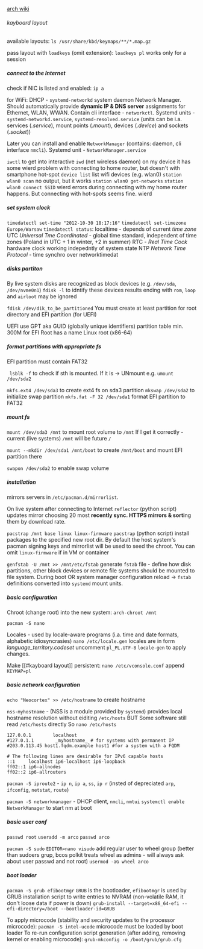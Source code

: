 [arch wiki](https://wiki.archlinux.org/title/Installation_guide)

###### kayboard layout
available layouts:
`ls /usr/share/kbd/keymaps/**/*.map.gz`

pass layout with `loadkeys` (omit extension):
`loadkeys pl`
works only for a session


##### connect to the Internet
check if NIC is listed and enabled:
`ip a`

for WiFi:
DHCP - `systemd-networkd` system daemon Network Manager. Should automatically provide **dynamic IP & DNS server** assignments for Ethernet, WLAN, WWAN. Contain cli interface - `networkctl`.  Systemd units - `systemd-networkd.service`, `systemd-resolved.service`
(units can be i.a. services (_.service_), mount points (_.mount_), devices (_.device_) and sockets (_.socket_))

Later you can install and enable `NetworkManager` (contains: daemon, cli interface `nmcli`). Systemd unit - `NetworkManager.service`


`iwctl` to get into interactive `iwd` (net wireless daemon)
	on my device it has some wierd problem with connecting to home router, but doesn't with smartphone hot-spot
`device list` list wifi devices (e.g. wlan0)
`station wlan0 scan` no output, but it works
`station wlan0 get-networks`
`station wlan0 connect SSID` wierd errors during connecting with my home router happens. But connecting with hot-spots seems fine. wierd


##### set system clock
`timedatectl set-time "2012-10-30 18:17:16"` 
`timedatectl set-timezone Europe/Warsaw`
`timedatectl status`:
	localtime - depends of current *time zone*
	UTC *Universal Tme Coordinated* - global time standard, independent of time zones (Poland in UTC + 1 in winter, +2 in summer)
	RTC - *Real Time Cock* hardware clock working indepedntly of system state
	NTP *Network Time Protocol* - time synchro over networktimedat
 
##### disks partiton
By live system disks are recognized as block devices (e.g. `/dev/sda`, `/dev/nvme0n1`)
`fdisk -l`  to idntify these devices
results ending with `rom`, `loop` and `airloot` may be ignored

`fdisk /dev/dik_to_be_partitioned`
You must create at least partition for root directory and EFI partition (for UEFI)

UEFI use GPT aka GUID (globally unique identifiers) partition table
min. 300M for EFI
Root has a name Linux root (x86-64)

##### format partitions with appropriate fs
EFI partition must contain FAT32

` lsblk -f` to check if sth is mounted. If it is -> UNmount e.g. `umount /dev/sda2`

`mkfs.ext4 /dev/sda3` to create ext4 fs on sda3 partition
`mkswap /dev/sda2` to initialize swap partition
`mkfs.fat -F 32 /dev/sda1` format EFI partition to FAT32


##### mount fs

`mount /dev/sda3 /mnt` to mount root volume to `/mnt`
If I get it correctly - current (live systems) `/mnt` will be future `/`

`mount --mkdir /dev/sda1 /mnt/boot` to create `/mnt/boot` and mount EFI partition there

`swapon /dev/sda2` to enable swap volume
##### installation
mirrors servers in `/etc/pacman.d/mirrorlist`.

On live system after connecting to Internet `reflector` (python script) updates mirror choosing 20 most **recently sync. HTTPS mirrors & sorti**ng them by download rate.

`pacstrap /mnt base linux linux-firmware` 
`pacstrap` (python script) install packages to the specified new root dir.
By default the host system's pacman signing keys and mirrorlist will be used to seed the chroot.
You can omit `linux-firmware` if in VM or container

`genfstab -U /mnt >> /mnt/etc/fstab` 
generate `fstab` file - define how disk partitions, other block devices or remote file systems should be mounted to file system.
During boot OR system manager configuration reload -> `fstab` definitions converted into `systemd` mount units.

##### basic configuration

Chroot (change root) into the new system:
`arch-chroot /mnt`

`pacman -S nano`

Locales - used by locale-aware programs (i.a. time and date formats, alphabetic idiosyncrasies)
`nano /etc/locale.gen` 
locales are in form *language_territory.codeset*
uncomment `pl_PL.UTF-8` 
`locale-gen` to apply changes.

Make [[#kayboard layout]] persistent:
`nano /etc/vconsole.conf`
append `KEYMAP=pl`

##### basic network configuration

`echo "Neocortex" >> /etc/hostname`  to create hostname

`nss-myhostname` - (NSS is a module provided by `systemd`) provides local hostname resolution without eiditing `/etc/hosts`
BUT
Some software still read `/etc/hosts` directly
So  `nano /etc/hosts` 
```
127.0.0.1        localhost
#127.0.1.1        _myhostname_ # for systems with permanent IP
#203.0.113.45 host1.fqdm.example host1 #for a system with a FQDM

# The following lines are desirable for IPv6 capable hosts
::1     localhost ip6-localhost ip6-loopback
ff02::1 ip6-allnodes
ff02::2 ip6-allrouters
```

`pacman -S iproute2` - `ip n`, `ip a`, `ss`, `ip r` (insted of depreciated `arp`, `ifconfig`, `netstat`, `route`)

`pacman -S networkmanager` - DHCP client, `nmcli`, `nmtui`
`systemctl enable NetworkManager` to start nm at boot



##### basic user conf
`passwd root`
`useradd -m arco`
`passwd arco`

`pacman -S sudo`
`EDITOR=nano visudo`
add regular user to wheel group (better than sudoers grup, bcos polkit treats wheel as admins - will always ask about user passwd and not root)
`usermod -aG wheel arco`


##### boot loader
`pacman -S grub efibootmgr`
`GRUB` is the bootloader, `efibootmgr` is used by GRUB installation script to write entries to NVRAM (non-volatile RAM, it don't loose data if power is down)
`grub-install --target=x86_64-efi --efi-directory=/boot --bootloader-id=GRUB`

To apply microcode (stability and security updates to the processor microcode):
`pacman -S intel-ucode`
microcode must be loaded by boot loader
To re-run configuration script generation (after adding, removing kernel or enabling microcode):
`grub-mkconfig -o /boot/grub/grub.cfg`


